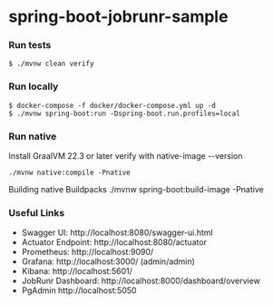 # spring-boot-jobrunr-sample

### Run tests
`$ ./mvnw clean verify`

### Run locally
```
$ docker-compose -f docker/docker-compose.yml up -d
$ ./mvnw spring-boot:run -Dspring-boot.run.profiles=local
```
### Run native 
 Install GraalVM 22.3 or later
 verify with native-image --version

 ```
 ./mvnw native:compile -Pnative
```

Building native Buildpacks
./mvnw spring-boot:build-image -Pnative

### Useful Links
* Swagger UI: http://localhost:8080/swagger-ui.html
* Actuator Endpoint: http://localhost:8080/actuator
* Prometheus: http://localhost:9090/
* Grafana: http://localhost:3000/ (admin/admin)
* Kibana: http://localhost:5601/
* JobRunr Dashboard: http://localhost:8000/dashboard/overview
* PgAdmin http://localhost:5050
